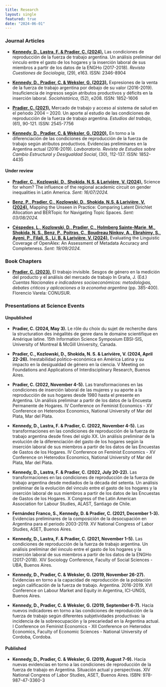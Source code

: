 ```yaml
---
title: Research
layout: single
featured: true
date: "2024-06-01"
---
```



### Journal Articles

- [**Kennedy, D., Lastra, F. & Pradier, C. (2024).**](https://www.cuestionessociologia.fahce.unlp.edu.ar/article/view/CSe163) Las condiciones de reproducción de la fuerza de trabajo argentina. Un análisis preliminar del v́ınculo entre el gasto de los hogares y la inserción laboral de sus miembros a partir de los datos de la ENGHo (2017-2018). *Revista Cuestiones de Sociología*, (29), e163. ISSN: 2346-8904

- [**Kennedy, D., Pradier, C. & Weksler, G. (2023).**](https://www.sociohistorica.fahce.unlp.edu.ar/article/view/she208) Expresiones de la venta de la fuerza de trabajo argentina por debajo de su valor (2016-2019). Insuficiencia de ingresos según atributos productivos y déficits en la inserción laboral. *Sociohistórica*, (52), e208. ISSN: 1852-1606

- [**Pradier, C. (2021).**](https://ojs.aset.org.ar/revista/article/view/100) Mercado de trabajo y acceso al sistema de salud en el peŕıodo 2004 – 2020. Un aporte al estudio de las condiciones de reproducción de la fuerza de trabajo argentina. *Estudios del trabajo*, (61), 90-121. ISSN: 2545-7756

- [**Kennedy, D., Pradier, C. & Weksler, G. (2020).**](https://publicaciones.sociales.uba.ar/index.php/lavboratorio/article/view/5262) En torno a la diferenciación de las condiciones de reproducción de la fuerza de trabajo según atributos productivos. Evidencias preliminares en la Argentina actual (2016-2019). *Lavboratorio. Revista de Estudios sobre Cambio Estructural y Desigualdad Social*, (30), 112-137. ISSN: 1852-4435

#### Under review

- [**Pradier, C., Kozlowski, D., Shokida, N.S. & Larivière, V. (2024).**](https://arxiv.org/abs/2407.18783) Science for whom? The influence of the regional academic circuit on gender inequalities in Latin America. *Sent: 16/07/2024.*

- [**Benz, P., Pradier, C., Kozlowski, D., Shokida, N.S. & Larivière, V. (2024).**](https://doi.org/10.31235/osf.io/3nad9) Mapping the Unseen in Practice: Comparing Latent Dirichlet Allocation and BERTopic for Navigating Topic Spaces.  *Sent: 03/08/2024.*

- [**Céspedes, L., Kozlowski, D., Pradier, C., Holmberg Sainte-Marie, M., Shokida, N. S., Benz, P., Poitras, C., Boudreau Ninkov, A., Ebrahimy, S., Ayeni, P., Filali, S., Li, B. & Larivière, V. (2024).**](https://arxiv.org/abs/2409.10633) Evaluating the Linguistic Coverage of OpenAlex: An Assessment of Metadata Accuracy and Completeness. *Sent: 19/09/2024.*



### Book Chapters

- [**Pradier, C. (2023).**](https://biblio.unaj.edu.ar/cgi-bin/koha/opac-detail.pl?biblionumber=10071) El trabajo invisible. Sesgos de género en la medición del producto y el análisis del mercado de trabajo In Graña, J. (Ed.) *Cuentas Nacionales e indicadores socioeconómicos: metodoloǵıas, debates cŕıticos y aplicaciones a la econoḿıa argentina* (pp. 385-400). Florencio Varela: CONUSUR.

### Presentations at Science Events

#### Unpublished

- **Pradier, C. (2024, May 3).** Le rôle du choix du sujet de recherche dans la structuration des inégalités de genre dans le domaine scientifique en Amérique latine. 15th Information Science Symposium EBSI-SIS, University of Montreal & McGill University, Canada.

- **Pradier, C., Kozlowski, D., Shokida, N. S. & Larivière, V. (2024, April 22-26).** Inestabilidad poĺıtico-económica en América Latina y su impacto en la desigualdad de género en la ciencia. V Meeting on Foundations and Applications of Interdisciplinary Research, Buenos Aires.

- **Pradier, C. (2022, November 4-5).** Las transformaciones en las condiciones de inserción laboral de las mujeres y su aporte a la reproducción de sus hogares desde 1980 hasta el presente en Argentina. Un análisis preliminar a partir de los datos de la Encuesta Permanente de Hogares. IV Conference on Feminist Economics - XV Conference on Heterodox Economics, National University of Mar del Plata, Mar del Plata.

- **Kennedy, D., Lastra, F. & Pradier, C. (2022, November 4-5).** Las transformaciones en las condiciones de reproducción de la fuerza de trabajo argentina desde fines del siglo XX. Un análisis preliminar de la evolución de la diferenciación del gasto de los hogares según la inserción laboral de sus miembros a partir de los datos de las Encuestas de Gastos de los Hogares. IV Conference on Feminist Economics - XV Conference on Heterodox Economics, National University of Mar del Plata, Mar del Plata.

- **Kennedy, D., Lastra, F. & Pradier, C. (2022, July 20-22).** Las transformaciones en las condiciones de reproducción de la fuerza de trabajo argentina desde mediados de la década del setenta. Un análisis preliminar de la evolución del v́ınculo entre el gasto de los hogares y la inserción laboral de sus miembros a partir de los datos de las Encuestas de Gastos de los Hogares. X Congress of the Latin American Association for Labour Studies, ALAST, Santiago de Chile.

- **Fernández Franco, S., Kennedy, D. & Pradier, C. (2021, December 1-3).** Evidencias preliminares de la composición de la desocupación en Argentina para el periodo 2003-2019. XV National Congress of Labor Studies, ASET, Buenos Aires.

- **Kennedy, D., Lastra, F. & Pradier, C. (2021, November 1-5).** Las condiciones de reproducción de la fuerza de trabajo argentina. Un análisis preliminar del v́ınculo entre el gasto de los hogares y la inserción laboral de sus miembros a partir de los datos de la ENGHo (2017-2018). XIV Sociology Conference, Faculty of Social Sciences - UBA, Buenos Aires.

- **Kennedy, D., Pradier, C. & Weksler, G. (2019, November 26-27).** Evidencias en torno a la capacidad de reproducción de la población según calificación de la fuerza de trabajo. Argentina. 2016-2019. XVI Conference on Labour Market and Equity in Argentina, ICI-UNGS, Buenos Aires.

- **Kennedy, D., Pradier, C. & Weksler, G. (2019, September 6-7).** Hacia nuevos indicadores en torno a las condiciones de reproducción de la fuerza de trabajo según diferentes subjetividades productivas: la incidencia de la sobreocupación y la precariedad en la Argentina actual. I Conference on Feminist Economics - XII Conference on Heterodox Economics, Faculty of Economic Sciences - National University of Cordoba, Cordoba.

#### Published

- **Kennedy, D., Pradier, C. & Weksler, G. (2019, August 7-9).** Hacia nuevas evidencias en torno a las condiciones de reproducción de la fuerza de trabajo en Argentina. Situación actual y perspectivas. XIV National Congress of Labor Studies, ASET, Buenos Aires. ISBN: 978-987-47-3360-3
